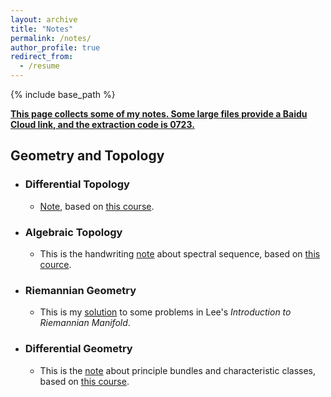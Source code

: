 ```yaml
---
layout: archive
title: "Notes"
permalink: /notes/
author_profile: true
redirect_from:
  - /resume
---
```


{% include base_path %}

**<u>This page collects some of my notes. Some large files provide a Baidu Cloud link, and the extraction code is 0723.</u>**

Geometry and Topology           
------

* ### Differential Topology
    * [Note](http://MyosotisAlpestris.github.io/files/differential_topology.pdf), based on [this course](https://www.youtube.com/playlist?list=PLo4jXE-LdDTQIrmgxcuLO9w5n6AdiltQo). 

* ### Algebraic Topology
    * This is the handwriting [note](https://pan.baidu.com/s/1io9GbM159PZfaht7DHzpjg?pwd=0723) about spectral sequence, based on [this cource](https://cloverm.folk.ntnu.no/237Spring2020.html).

* ### Riemannian Geometry                  
    * This is my [solution](http://MyosotisAlpestris.github.io/files/Lee_Riem_Geo.pdf) to some problems in Lee's *Introduction to Riemannian Manifold*.

* ### Differential Geometry      
    * This is the [note](http://MyosotisAlpestris.github.io/files/BODG2.pdf) about principle bundles and characteristic classes, based on [this course](https://bimsa.net:10000/activity/BasofdifgeoII/).



